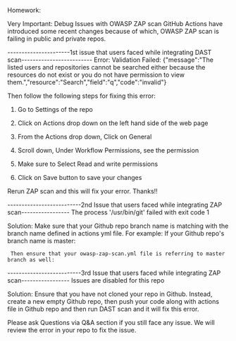 Homework:

Very Important: Debug Issues with OWASP ZAP scan
GitHub Actions have introduced some recent changes because of which, OWASP ZAP scan is failing in public and private repos.

----------------------1st issue that users faced while integrating DAST scan-------------------------
Error: Validation Failed: {"message":"The listed users and repositories cannot be searched either because the resources do not exist or you do not have permission to view them.","resource":"Search","field":"q","code":"invalid"}

Then follow the following steps for fixing this error:
1) Go to Settings of the repo
2) Click on Actions drop down on the left hand side of the web page
3) From the Actions drop down, Click on General
4) Scroll down, Under Workflow Permissions, see the permission
5) Make sure to Select Read and write permissions

6) Click on Save button to save your changes

Rerun ZAP scan and this will fix your error. Thanks!!

--------------------------2nd Issue that users faced while integrating ZAP scan-----------------
                                 The process '/usr/bin/git' failed with exit code 1


Solution:
Make sure that your Github repo branch name is matching with the branch name defined in actions yml file.
For example:
      If your Github repo's branch name is master:

     Then ensure that your owasp-zap-scan.yml file is referring to master branch as well:


--------------------------3rd Issue that users faced while integrating ZAP scan-----------------
            Issues are disabled for this repo


Solution:
Ensure that you have not cloned your repo in Github. Instead, create a new empty Github repo, then push your code along with actions file in Github repo and then run DAST scan and it will fix this error.

Please ask Questions via Q&A section if you still face any issue. We will review the error in your repo to fix the issue.
